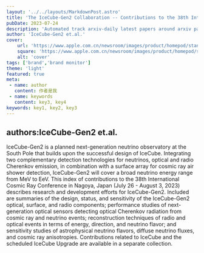 ```yaml
---
layout: '../../layouts/MarkdownPost.astro'
title: 'The IceCube-Gen2 Collaboration -- Contributions to the 38th International Cosmic Ray Conference (ICRC2023)'
pubDate: 2023-07-24
description: 'Automated track arxiv-daily latest papers around arxiv paper daily template'
author: 'IceCube-Gen2 et.al.'
cover:
    url: 'https://www.apple.com.cn/newsroom/images/product/homepod/standard/Apple-HomePod-hero-230118_big.jpg.large_2x.jpg'
    square: 'https://www.apple.com.cn/newsroom/images/product/homepod/standard/Apple-HomePod-hero-230118_big.jpg.large_2x.jpg'
    alt: 'cover'
tags: ['brand','brand monitor']
theme: 'light'
featured: true
meta:
 - name: author
   content: 作者是我
 - name: keywords
   content: key3, key4
keywords: key1, key2, key3
---
```

## authors:IceCube-Gen2 et.al. 
IceCube-Gen2 is a planned next-generation neutrino observatory at the South Pole that builds upon the successful design of IceCube. Integrating two complementary detection technologies for neutrinos, optical and radio Cherenkov emission, in combination with a surface array for cosmic ray air shower detection, IceCube-Gen2 will cover a broad neutrino energy range from MeV to EeV. This index of contributions to the 38th International Cosmic Ray Conference in Nagoya, Japan (July 26 - August 3, 2023) describes research and development efforts for IceCube-Gen2. Included are summaries of the design, status, and sensitivity of the IceCube-Gen2 optical, surface, and radio components; performance studies of next-generation optical sensors detecting optical Cherenkov radiation from cosmic ray and neutrino events; reconstruction techniques of radio and optical events in terms of energy, direction, and neutrino flavor; and sensitivity studies of astrophysical neutrino flavors, diffuse neutrino fluxes, and cosmic ray anisotropies. Contributions related to IceCube and the scheduled IceCube Upgrade are available in a separate collection.
